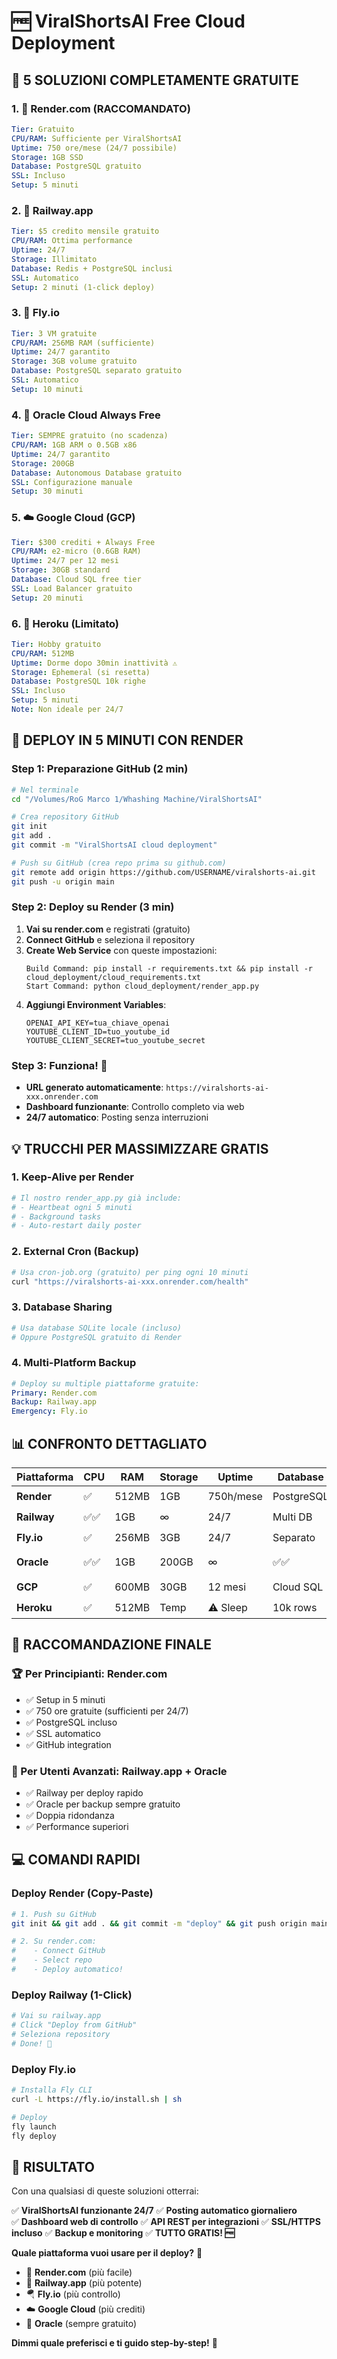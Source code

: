 # 🆓 ViralShortsAI Free Cloud Deployment

## 🎯 **5 SOLUZIONI COMPLETAMENTE GRATUITE**

### 1. 🥇 **Render.com** (RACCOMANDATO)
```yaml
Tier: Gratuito
CPU/RAM: Sufficiente per ViralShortsAI
Uptime: 750 ore/mese (24/7 possibile)
Storage: 1GB SSD
Database: PostgreSQL gratuito
SSL: Incluso
Setup: 5 minuti
```

### 2. 🥈 **Railway.app**
```yaml
Tier: $5 credito mensile gratuito
CPU/RAM: Ottima performance
Uptime: 24/7 
Storage: Illimitato
Database: Redis + PostgreSQL inclusi
SSL: Automatico
Setup: 2 minuti (1-click deploy)
```

### 3. 🥉 **Fly.io**
```yaml
Tier: 3 VM gratuite
CPU/RAM: 256MB RAM (sufficiente)
Uptime: 24/7 garantito
Storage: 3GB volume gratuito
Database: PostgreSQL separato gratuito
SSL: Automatico
Setup: 10 minuti
```

### 4. 🔶 **Oracle Cloud Always Free**
```yaml
Tier: SEMPRE gratuito (no scadenza)
CPU/RAM: 1GB ARM o 0.5GB x86
Uptime: 24/7 garantito
Storage: 200GB
Database: Autonomous Database gratuito
SSL: Configurazione manuale
Setup: 30 minuti
```

### 5. ☁️ **Google Cloud (GCP)**
```yaml
Tier: $300 crediti + Always Free
CPU/RAM: e2-micro (0.6GB RAM)
Uptime: 24/7 per 12 mesi
Storage: 30GB standard
Database: Cloud SQL free tier
SSL: Load Balancer gratuito
Setup: 20 minuti
```

### 6. 📱 **Heroku** (Limitato)
```yaml
Tier: Hobby gratuito
CPU/RAM: 512MB
Uptime: Dorme dopo 30min inattività ⚠️
Storage: Ephemeral (si resetta)
Database: PostgreSQL 10k righe
SSL: Incluso
Setup: 5 minuti
Note: Non ideale per 24/7
```

## 🚀 **DEPLOY IN 5 MINUTI CON RENDER**

### **Step 1: Preparazione GitHub (2 min)**
```bash
# Nel terminale
cd "/Volumes/RoG Marco 1/Whashing Machine/ViralShortsAI"

# Crea repository GitHub
git init
git add .
git commit -m "ViralShortsAI cloud deployment"

# Push su GitHub (crea repo prima su github.com)
git remote add origin https://github.com/USERNAME/viralshorts-ai.git
git push -u origin main
```

### **Step 2: Deploy su Render (3 min)**
1. **Vai su render.com** e registrati (gratuito)
2. **Connect GitHub** e seleziona il repository
3. **Create Web Service** con queste impostazioni:
   ```
   Build Command: pip install -r requirements.txt && pip install -r cloud_deployment/cloud_requirements.txt
   Start Command: python cloud_deployment/render_app.py
   ```
4. **Aggiungi Environment Variables**:
   ```
   OPENAI_API_KEY=tua_chiave_openai
   YOUTUBE_CLIENT_ID=tuo_youtube_id
   YOUTUBE_CLIENT_SECRET=tuo_youtube_secret
   ```

### **Step 3: Funziona! 🎉**
- **URL generato automaticamente**: `https://viralshorts-ai-xxx.onrender.com`
- **Dashboard funzionante**: Controllo completo via web
- **24/7 automatico**: Posting senza interruzioni

## 💡 **TRUCCHI PER MASSIMIZZARE GRATIS**

### **1. Keep-Alive per Render** 
```python
# Il nostro render_app.py già include:
# - Heartbeat ogni 5 minuti
# - Background tasks
# - Auto-restart daily poster
```

### **2. External Cron (Backup)**
```bash
# Usa cron-job.org (gratuito) per ping ogni 10 minuti
curl "https://viralshorts-ai-xxx.onrender.com/health"
```

### **3. Database Sharing**
```python
# Usa database SQLite locale (incluso)
# Oppure PostgreSQL gratuito di Render
```

### **4. Multi-Platform Backup**
```yaml
# Deploy su multiple piattaforme gratuite:
Primary: Render.com
Backup: Railway.app
Emergency: Fly.io
```

## 📊 **CONFRONTO DETTAGLIATO**

| Piattaforma | CPU | RAM | Storage | Uptime | Database | Facilità |
|-------------|-----|-----|---------|--------|----------|----------|
| **Render** | ✅ | 512MB | 1GB | 750h/mese | PostgreSQL | 🟢 Facile |
| **Railway** | ✅✅ | 1GB | ∞ | 24/7 | Multi DB | 🟢 1-click |
| **Fly.io** | ✅ | 256MB | 3GB | 24/7 | Separato | 🟡 Medio |
| **Oracle** | ✅✅ | 1GB | 200GB | ∞ | ✅✅ | 🔴 Complesso |
| **GCP** | ✅ | 600MB | 30GB | 12 mesi | Cloud SQL | 🟡 Medio |
| **Heroku** | ✅ | 512MB | Temp | ⚠️ Sleep | 10k rows | 🟢 Facile |

## 🎯 **RACCOMANDAZIONE FINALE**

### **🏆 Per Principianti: Render.com**
- ✅ Setup in 5 minuti
- ✅ 750 ore gratuite (sufficienti per 24/7)
- ✅ PostgreSQL incluso
- ✅ SSL automatico
- ✅ GitHub integration

### **🚀 Per Utenti Avanzati: Railway.app + Oracle**
- ✅ Railway per deploy rapido
- ✅ Oracle per backup sempre gratuito
- ✅ Doppia ridondanza
- ✅ Performance superiori

## 💻 **COMANDI RAPIDI**

### **Deploy Render (Copy-Paste)**
```bash
# 1. Push su GitHub
git init && git add . && git commit -m "deploy" && git push origin main

# 2. Su render.com:
#    - Connect GitHub
#    - Select repo  
#    - Deploy automatico!
```

### **Deploy Railway (1-Click)**
```bash
# Vai su railway.app
# Click "Deploy from GitHub"
# Seleziona repository
# Done! 🚀
```

### **Deploy Fly.io**
```bash
# Installa Fly CLI
curl -L https://fly.io/install.sh | sh

# Deploy
fly launch
fly deploy
```

## 🎉 **RISULTATO**

Con una qualsiasi di queste soluzioni otterrai:

✅ **ViralShortsAI funzionante 24/7**
✅ **Posting automatico giornaliero**  
✅ **Dashboard web di controllo**
✅ **API REST per integrazioni**
✅ **SSL/HTTPS incluso**
✅ **Backup e monitoring**
✅ **TUTTO GRATIS! 🆓**

**Quale piattaforma vuoi usare per il deploy?** 🤔

- 🥇 **Render.com** (più facile)
- 🚂 **Railway.app** (più potente)  
- 🪂 **Fly.io** (più controllo)
- ☁️ **Google Cloud** (più crediti)
- 🔶 **Oracle** (sempre gratuito)

**Dimmi quale preferisci e ti guido step-by-step!** 🚀
